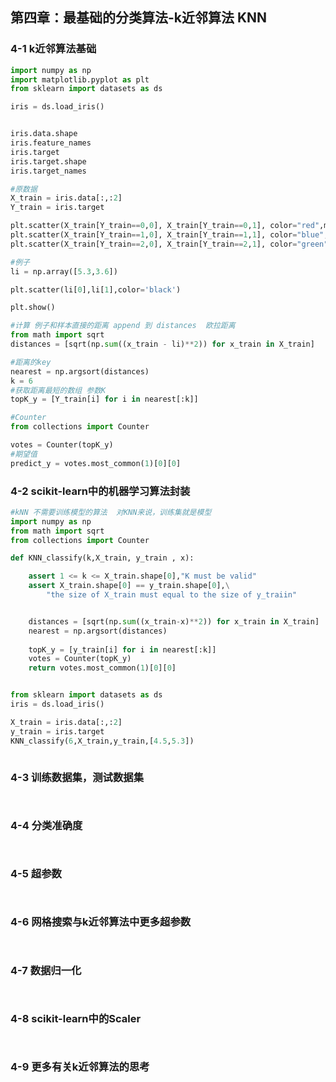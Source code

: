 ## 第四章：最基础的分类算法-k近邻算法 KNN


### 4-1 k近邻算法基础
```python
import numpy as np
import matplotlib.pyplot as plt
from sklearn import datasets as ds

iris = ds.load_iris()


iris.data.shape
iris.feature_names
iris.target
iris.target.shape
iris.target_names

#原数据
X_train = iris.data[:,:2]
Y_train = iris.target

plt.scatter(X_train[Y_train==0,0], X_train[Y_train==0,1], color="red",marker="o")
plt.scatter(X_train[Y_train==1,0], X_train[Y_train==1,1], color="blue",marker="+")
plt.scatter(X_train[Y_train==2,0], X_train[Y_train==2,1], color="green",marker="*")

#例子
li = np.array([5.3,3.6])

plt.scatter(li[0],li[1],color='black')

plt.show()

#计算 例子和样本直接的距离 append 到 distances  欧拉距离
from math import sqrt
distances = [sqrt(np.sum((x_train - li)**2)) for x_train in X_train]

#距离的key
nearest = np.argsort(distances)
k = 6
#获取距离最短的数组 参数K
topK_y = [Y_train[i] for i in nearest[:k]]

#Counter
from collections import Counter

votes = Counter(topK_y)
#期望值
predict_y = votes.most_common(1)[0][0]
```

### 4-2 scikit-learn中的机器学习算法封装
```python
#kNN 不需要训练模型的算法  对KNN来说，训练集就是模型
import numpy as np
from math import sqrt
from collections import Counter

def KNN_classify(k,X_train, y_train , x):

    assert 1 <= k <= X_train.shape[0],"K must be valid"
    assert X_train.shape[0] == y_train.shape[0],\
        "the size of X_train must equal to the size of y_traiin"


    distances = [sqrt(np.sum((x_train-x)**2)) for x_train in X_train]
    nearest = np.argsort(distances)
    
    topK_y = [y_train[i] for i in nearest[:k]]
    votes = Counter(topK_y)
    return votes.most_common(1)[0][0]


from sklearn import datasets as ds
iris = ds.load_iris()

X_train = iris.data[:,:2]
y_train = iris.target
KNN_classify(6,X_train,y_train,[4.5,5.3])



```

### 4-3 训练数据集，测试数据集
```python



```
### 4-4 分类准确度
```python



```
### 4-5 超参数
```python



```
### 4-6 网格搜索与k近邻算法中更多超参数
```python



```
### 4-7 数据归一化
```python



```

### 4-8 scikit-learn中的Scaler
```python



```
### 4-9 更多有关k近邻算法的思考
```python



```